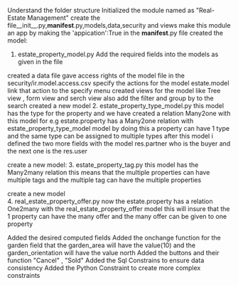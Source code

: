 Understand the folder structure
Initialized the module named as "Real-Estate Management" create the file__init__.py,__manifest__.py,models,data,security and views
make this module an app by making the 'appication':True in the __manifest__.py file
created the model:
1. estate_property_model.py
	Add the required fields into the models as given in the file

created a data file
gave access rights of the model file in the security/ir.model.access.csv
specify the actions for the model estate.model
link that action to the specify menu
created views for the model like Tree view , form view and serch view also add the filter and group by to the search
created a new model
2. estate_property_type_model.py
	this model has the type for the property and we have created a relation Many2one with this model for e.g estate.property has a Many2one relation with estate_property_type_model model by doing this a property can have 1 type and the same type can be assigned to multiple types
 after this model i defined the two more fields with the model res.partner who is the buyer
 and the next one is the res.user
 
create a new model:
3. estate_property_tag.py
	this model has the Many2many relation this means that the multiple properties can have multiple tags and the multiple tag can have the multiple properties

create a new model	
4. real_estate_property_offer.py
now the estate.property has a relation One2many with the real_estate_property_offer model this will insure that the 1 property can have the many offer and the many offer can be given to one property

Added the desired computed fields
Added the onchange function for the garden field that the garden_area will have the value(10) and the garden_orientation will have the value north
Added the buttons and their function "Cancel" , "Sold"
Added the Sql Constrains to ensure data consistency
Added the Python Constraint to create more complex constraints


